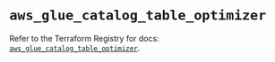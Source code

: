# `aws_glue_catalog_table_optimizer`

Refer to the Terraform Registry for docs: [`aws_glue_catalog_table_optimizer`](https://registry.terraform.io/providers/hashicorp/aws/6.9.0/docs/resources/glue_catalog_table_optimizer).
